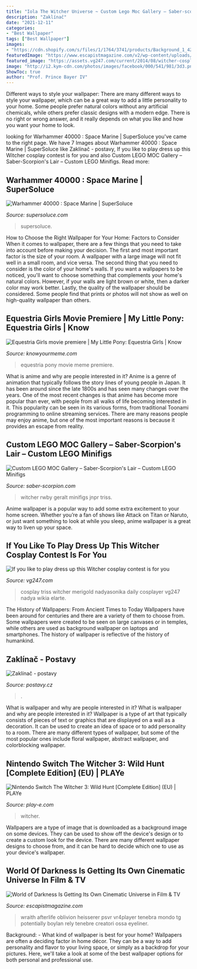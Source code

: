 ```yaml
---
title: "Iola The Witcher Universe ~ Custom Lego Moc Gallery – Saber-scorpion&#039;s Lair – Custom Lego Minifigs"
description: "Zaklínač"
date: "2021-12-11"
categories:
- "Best Wallpaper"
tags: ["Best Wallpaper"]
images:
- "https://cdn.shopify.com/s/files/1/1764/3741/products/Background_1_42_a31e0e1d-9372-40d5-930f-5f53abf30dc6.jpg?v=1571446837"
featuredImage: "https://www.escapistmagazine.com/v2/wp-content/uploads/2021/04/preview-image.jpg"
featured_image: "https://assets.vg247.com/current/2014/08/witcher-cosplay.jpg"
image: "http://i2.kym-cdn.com/photos/images/facebook/000/541/981/3d3.png"
ShowToc: true
author: "Prof. Prince Bayer IV"
---
```



Different ways to style your wallpaper:
There are many different ways to style your wallpaper, which can be a great way to add a little personality to your home. Some people prefer natural colors without any artificial chemicals, while others prefer classic designs with a modern edge. There is no right or wrong answer, and it really depends on what you like and how you want your home to look.

	

		
looking for Warhammer 40000 : Space Marine | SuperSoluce you've came to the right page. We have 7 Images about Warhammer 40000 : Space Marine | SuperSoluce like Zaklínač - postavy, If you like to play dress up this Witcher cosplay contest is for you and also Custom LEGO MOC Gallery – Saber-Scorpion&#039;s Lair – Custom LEGO Minifigs. Read more:
		
    
## Warhammer 40000 : Space Marine | SuperSoluce

<img loading=lazy src="https://cdn.supersoluce.com/file/docs/docid_4f7173e68f152f5d6600b371/elemid_4ee9faa20a2fe93d0e000010/warhammer-40000-space-marine-pc-007.jpg" onerror="this.onerror=null;this.src='https://tse1.mm.bing.net/th?id=OIP.BBvSEp44B9ENSGki-b1syQHaEo&amp;pid=15.1';" alt="Warhammer 40000 : Space Marine | SuperSoluce">

_Source: supersoluce.com_

>supersoluce. 

	

How to Choose the Right Wallpaper for Your Home: Factors to Consider
When it comes to wallpaper, there are a few things that you need to take into account before making your decision. The first and most important factor is the size of your room. A wallpaper with a large image will not fit well in a small room, and vice versa. 
The second thing that you need to consider is the color of your home's walls. If you want a wallpapers to be noticed, you'll want to choose something that complements your home's natural colors. However, if your walls are light brown or white, then a darker color may work better. 
Lastly, the quality of the wallpaper should be considered. Some people find that prints or photos will not show as well on high-quality wallpaper than others.

    
## Equestria Girls Movie Premiere | My Little Pony: Equestria Girls | Know

<img loading=lazy src="http://i2.kym-cdn.com/photos/images/facebook/000/541/981/3d3.png" onerror="this.onerror=null;this.src='https://tse4.mm.bing.net/th?id=OIP.GWGX3FV3MM4pTfKqzqdS7wHaLA&amp;pid=15.1';" alt="Equestria Girls movie premiere | My Little Pony: Equestria Girls | Know">

_Source: knowyourmeme.com_

>equestria pony movie meme premiere. 

	

What is anime and why are people interested in it?
Anime is a genre of animation that typically follows the story lines of young people in Japan. It has been around since the late 1800s and has seen many changes over the years. One of the most recent changes is that anime has become more popular than ever, with people from all walks of life becoming interested in it. This popularity can be seen in its various forms, from traditional Toonami programming to online streaming services. There are many reasons people may enjoy anime, but one of the most important reasons is because it provides an escape from reality.

    
## Custom LEGO MOC Gallery – Saber-Scorpion&#039;s Lair – Custom LEGO Minifigs

<img loading=lazy src="http://saber-scorpion.com/wp/wp-content/gallery/the-witcher/witcher_3_wild_hunt_geralt_yennefer_ciri_triss_lego_minifigs.jpg" onerror="this.onerror=null;this.src='https://tse2.mm.bing.net/th?id=OIP.gbLTfMvtpKQwxIstVdzpxgHaEB&amp;pid=15.1';" alt="Custom LEGO MOC Gallery – Saber-Scorpion&#039;s Lair – Custom LEGO Minifigs">

_Source: saber-scorpion.com_

>witcher rwby geralt minifigs jnpr triss. 

	

Anime wallpaper is a popular way to add some extra excitement to your home screen. Whether you’re a fan of shows like Attack on Titan or Naruto, or just want something to look at while you sleep, anime wallpaper is a great way to liven up your space.

    
## If You Like To Play Dress Up This Witcher Cosplay Contest Is For You

<img loading=lazy src="https://assets.vg247.com/current/2014/08/witcher-cosplay.jpg" onerror="this.onerror=null;this.src='https://tse4.mm.bing.net/th?id=OIP.GXDEMxC4lLFn5hXllw0EFQHaLK&amp;pid=15.1';" alt="If you like to play dress up this Witcher cosplay contest is for you">

_Source: vg247.com_

>cosplay triss witcher merigold nadyasonika daily cosplayer vg247 nadya wikia elarte. 

	

The History of Wallpapers: From Ancient Times to Today
Wallpapers have been around for centuries and there are a variety of them to choose from. Some wallpapers were created to be seen on large canvases or in temples, while others are used as background wallpaper on laptops and smartphones. The history of wallpaper is reflective of the history of humankind.

    
## Zaklínač - Postavy

<img loading=lazy src="http://www.postavy.cz/foto/marigold-foto.jpg" onerror="this.onerror=null;this.src='https://tse3.mm.bing.net/th?id=OIP.n7_Tp6FPVhgIF6Tl14dfrAAAAA&amp;pid=15.1';" alt="Zaklínač - postavy">

_Source: postavy.cz_

>. 

	

What is wallpaper and why are people interested in it?
What is wallpaper and why are people interested in it?
Wallpaper is a type of art that typically consists of pieces of text or graphics that are displayed on a wall as a decoration. It can be used to create an idea of space or to add personality to a room. There are many different types of wallpaper, but some of the most popular ones include floral wallpaper, abstract wallpaper, and colorblocking wallpaper.

    
## Nintendo Switch The Witcher 3: Wild Hunt [Complete Edition] (EU) | PLAYe

<img loading=lazy src="https://cdn.shopify.com/s/files/1/1764/3741/products/Background_1_42_a31e0e1d-9372-40d5-930f-5f53abf30dc6.jpg?v=1571446837" onerror="this.onerror=null;this.src='https://tse3.mm.bing.net/th?id=OIP.lyN_jeETV820t4icP9vcpAHaHa&amp;pid=15.1';" alt="Nintendo Switch The Witcher 3: Wild Hunt [Complete Edition] (EU) | PLAYe">

_Source: play-e.com_

>witcher. 

	

Wallpapers are a type of image that is downloaded as a background image on some devices. They can be used to show off the device's design or to create a custom look for the device. There are many different wallpaper designs to choose from, and it can be hard to decide which one to use as your device's wallpaper.

    
## World Of Darkness Is Getting Its Own Cinematic Universe In Film &amp; TV

<img loading=lazy src="https://www.escapistmagazine.com/v2/wp-content/uploads/2021/04/preview-image.jpg" onerror="this.onerror=null;this.src='https://tse4.mm.bing.net/th?id=OIP.IFe-nQf-0avlIxG2xPm4dwHaD4&amp;pid=15.1';" alt="World of Darkness Is Getting Its Own Cinematic Universe in Film &amp; TV">

_Source: escapistmagazine.com_

>wraith afterlife oblivion heisserer psvr vr4player tenebra mondo tg potentially boylan rely tenebre creatori ossa eyeliner. 

	

Background: - What kind of wallpaper is best for your home?
Wallpapers are often a deciding factor in home décor. They can be a way to add personality and flavor to your living space, or simply as a backdrop for your pictures. Here, we'll take a look at some of the best wallpaper options for both personal and professional use.

